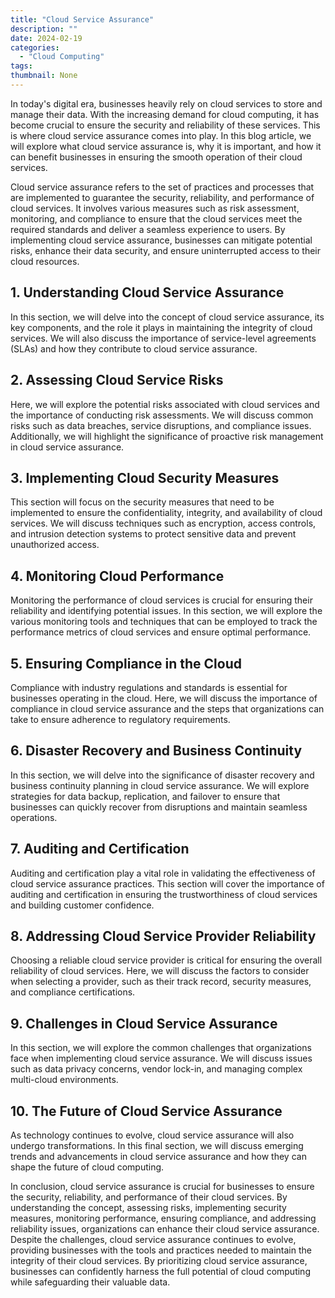 ```yaml
---
title: "Cloud Service Assurance"
description: ""
date: 2024-02-19
categories:
  - "Cloud Computing"
tags:
thumbnail: None
---
```


<p>In today's digital era, businesses heavily rely on cloud services to store and manage their data. With the increasing demand for cloud computing, it has become crucial to ensure the security and reliability of these services. This is where cloud service assurance comes into play. In this blog article, we will explore what cloud service assurance is, why it is important, and how it can benefit businesses in ensuring the smooth operation of their cloud services.</p>

<p>Cloud service assurance refers to the set of practices and processes that are implemented to guarantee the security, reliability, and performance of cloud services. It involves various measures such as risk assessment, monitoring, and compliance to ensure that the cloud services meet the required standards and deliver a seamless experience to users. By implementing cloud service assurance, businesses can mitigate potential risks, enhance their data security, and ensure uninterrupted access to their cloud resources.</p>

<h2>1. Understanding Cloud Service Assurance</h2>
<p>In this section, we will delve into the concept of cloud service assurance, its key components, and the role it plays in maintaining the integrity of cloud services. We will also discuss the importance of service-level agreements (SLAs) and how they contribute to cloud service assurance.</p>

<h2>2. Assessing Cloud Service Risks</h2>
<p>Here, we will explore the potential risks associated with cloud services and the importance of conducting risk assessments. We will discuss common risks such as data breaches, service disruptions, and compliance issues. Additionally, we will highlight the significance of proactive risk management in cloud service assurance.</p>

<h2>3. Implementing Cloud Security Measures</h2>
<p>This section will focus on the security measures that need to be implemented to ensure the confidentiality, integrity, and availability of cloud services. We will discuss techniques such as encryption, access controls, and intrusion detection systems to protect sensitive data and prevent unauthorized access.</p>

<h2>4. Monitoring Cloud Performance</h2>
<p>Monitoring the performance of cloud services is crucial for ensuring their reliability and identifying potential issues. In this section, we will explore the various monitoring tools and techniques that can be employed to track the performance metrics of cloud services and ensure optimal performance.</p>

<h2>5. Ensuring Compliance in the Cloud</h2>
<p>Compliance with industry regulations and standards is essential for businesses operating in the cloud. Here, we will discuss the importance of compliance in cloud service assurance and the steps that organizations can take to ensure adherence to regulatory requirements.</p>

<h2>6. Disaster Recovery and Business Continuity</h2>
<p>In this section, we will delve into the significance of disaster recovery and business continuity planning in cloud service assurance. We will explore strategies for data backup, replication, and failover to ensure that businesses can quickly recover from disruptions and maintain seamless operations.</p>

<h2>7. Auditing and Certification</h2>
<p>Auditing and certification play a vital role in validating the effectiveness of cloud service assurance practices. This section will cover the importance of auditing and certification in ensuring the trustworthiness of cloud services and building customer confidence.</p>

<h2>8. Addressing Cloud Service Provider Reliability</h2>
<p>Choosing a reliable cloud service provider is critical for ensuring the overall reliability of cloud services. Here, we will discuss the factors to consider when selecting a provider, such as their track record, security measures, and compliance certifications.</p>

<h2>9. Challenges in Cloud Service Assurance</h2>
<p>In this section, we will explore the common challenges that organizations face when implementing cloud service assurance. We will discuss issues such as data privacy concerns, vendor lock-in, and managing complex multi-cloud environments.</p>

<h2>10. The Future of Cloud Service Assurance</h2>
<p>As technology continues to evolve, cloud service assurance will also undergo transformations. In this final section, we will discuss emerging trends and advancements in cloud service assurance and how they can shape the future of cloud computing.</p>



<p>In conclusion, cloud service assurance is crucial for businesses to ensure the security, reliability, and performance of their cloud services. By understanding the concept, assessing risks, implementing security measures, monitoring performance, ensuring compliance, and addressing reliability issues, organizations can enhance their cloud service assurance. Despite the challenges, cloud service assurance continues to evolve, providing businesses with the tools and practices needed to maintain the integrity of their cloud services. By prioritizing cloud service assurance, businesses can confidently harness the full potential of cloud computing while safeguarding their valuable data.</p>